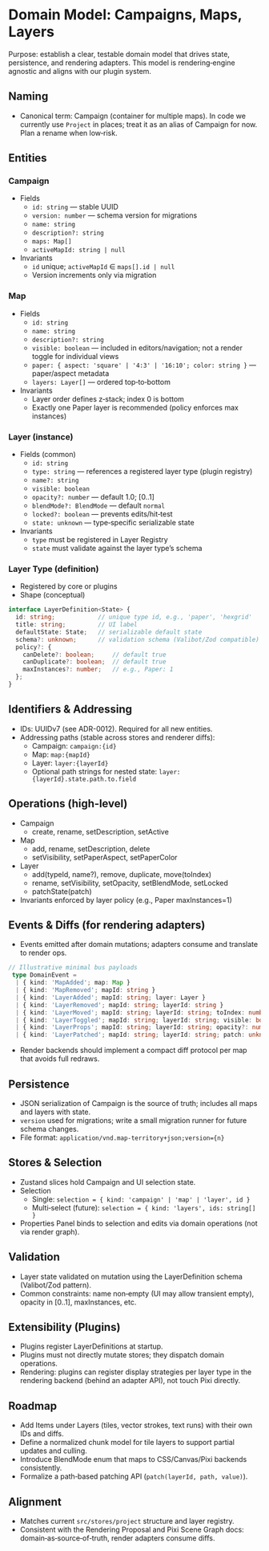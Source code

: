 # Domain Model: Campaigns, Maps, Layers

Purpose: establish a clear, testable domain model that drives state, persistence, and rendering adapters. This model is rendering‑engine agnostic and aligns with our plugin system.

## Naming
- Canonical term: Campaign (container for multiple maps). In code we currently use `Project` in places; treat it as an alias of Campaign for now. Plan a rename when low‑risk.

## Entities

### Campaign
- Fields
  - `id: string` — stable UUID
  - `version: number` — schema version for migrations
  - `name: string`
  - `description?: string`
  - `maps: Map[]`
  - `activeMapId: string | null`
- Invariants
  - `id` unique; `activeMapId` ∈ `maps[].id | null`
  - Version increments only via migration

### Map
- Fields
  - `id: string`
  - `name: string`
  - `description?: string`
  - `visible: boolean` — included in editors/navigation; not a render toggle for individual views
  - `paper: { aspect: 'square' | '4:3' | '16:10'; color: string }` — paper/aspect metadata
  - `layers: Layer[]` — ordered top‑to‑bottom
- Invariants
  - Layer order defines z‑stack; index 0 is bottom
  - Exactly one Paper layer is recommended (policy enforces max instances)

### Layer (instance)
- Fields (common)
  - `id: string`
  - `type: string` — references a registered layer type (plugin registry)
  - `name?: string`
  - `visible: boolean`
  - `opacity?: number` — default 1.0; [0..1]
  - `blendMode?: BlendMode` — default `normal`
  - `locked?: boolean` — prevents edits/hit‑test
  - `state: unknown` — type‑specific serializable state
- Invariants
  - `type` must be registered in Layer Registry
  - `state` must validate against the layer type’s schema

### Layer Type (definition)
- Registered by core or plugins
- Shape (conceptual)
```ts
interface LayerDefinition<State> {
  id: string;            // unique type id, e.g., 'paper', 'hexgrid'
  title: string;         // UI label
  defaultState: State;   // serializable default state
  schema?: unknown;      // validation schema (Valibot/Zod compatible)
  policy?: {
    canDelete?: boolean;     // default true
    canDuplicate?: boolean;  // default true
    maxInstances?: number;   // e.g., Paper: 1
  };
}
```

## Identifiers & Addressing
- IDs: UUIDv7 (see ADR-0012). Required for all new entities.
- Addressing paths (stable across stores and renderer diffs):
  - Campaign: `campaign:{id}`
  - Map: `map:{mapId}`
  - Layer: `layer:{layerId}`
  - Optional path strings for nested state: `layer:{layerId}.state.path.to.field`

## Operations (high‑level)
- Campaign
  - create, rename, setDescription, setActive
- Map
  - add, rename, setDescription, delete
  - setVisibility, setPaperAspect, setPaperColor
- Layer
  - add(typeId, name?), remove, duplicate, move(toIndex)
  - rename, setVisibility, setOpacity, setBlendMode, setLocked
  - patchState(patch)
- Invariants enforced by layer policy (e.g., Paper maxInstances=1)

## Events & Diffs (for rendering adapters)
- Events emitted after domain mutations; adapters consume and translate to render ops.
```ts
// Illustrative minimal bus payloads
 type DomainEvent =
  | { kind: 'MapAdded'; map: Map }
  | { kind: 'MapRemoved'; mapId: string }
  | { kind: 'LayerAdded'; mapId: string; layer: Layer }
  | { kind: 'LayerRemoved'; mapId: string; layerId: string }
  | { kind: 'LayerMoved'; mapId: string; layerId: string; toIndex: number }
  | { kind: 'LayerToggled'; mapId: string; layerId: string; visible: boolean }
  | { kind: 'LayerProps'; mapId: string; layerId: string; opacity?: number; blendMode?: BlendMode; locked?: boolean }
  | { kind: 'LayerPatched'; mapId: string; layerId: string; patch: unknown };
```
- Render backends should implement a compact diff protocol per map that avoids full redraws.

## Persistence
- JSON serialization of Campaign is the source of truth; includes all maps and layers with state.
- `version` used for migrations; write a small migration runner for future schema changes.
- File format: `application/vnd.map-territory+json;version={n}`

## Stores & Selection
- Zustand slices hold Campaign and UI selection state.
- Selection
  - Single: `selection = { kind: 'campaign' | 'map' | 'layer', id }`
  - Multi‑select (future): `selection = { kind: 'layers', ids: string[] }`
- Properties Panel binds to selection and edits via domain operations (not via render graph).

## Validation
- Layer state validated on mutation using the LayerDefinition schema (Valibot/Zod pattern).
- Common constraints: name non‑empty (UI may allow transient empty), opacity in [0..1], maxInstances, etc.

## Extensibility (Plugins)
- Plugins register LayerDefinitions at startup.
- Plugins must not directly mutate stores; they dispatch domain operations.
- Rendering: plugins can register display strategies per layer type in the rendering backend (behind an adapter API), not touch Pixi directly.

## Roadmap
- Add Items under Layers (tiles, vector strokes, text runs) with their own IDs and diffs.
- Define a normalized chunk model for tile layers to support partial updates and culling.
- Introduce BlendMode enum that maps to CSS/Canvas/Pixi backends consistently.
- Formalize a path‑based patching API (`patch(layerId, path, value)`).

## Alignment
- Matches current `src/stores/project` structure and layer registry.
- Consistent with the Rendering Proposal and Pixi Scene Graph docs: domain‑as‑source‑of‑truth, render adapters consume diffs.
